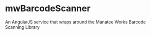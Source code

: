 # mwBarcodeScanner
An AngularJS service that wraps around the Manatee Works Barcode Scanning Library
